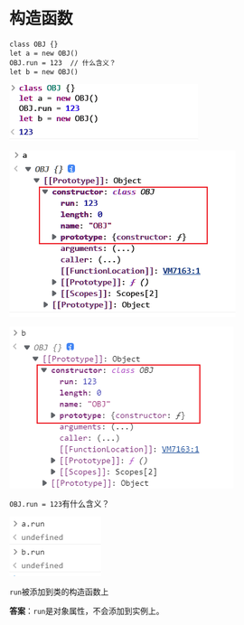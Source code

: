 # 构造函数

```
class OBJ {}
let a = new OBJ()  
OBJ.run = 123  // 什么含义？
let b = new OBJ()
```

![image-20221005214906825](assets/image-20221005214906825.png)

![image-20221005214918232](assets/image-20221005214918232.png)

![image-20221005214929281](assets/image-20221005214929281.png)

`OBJ.run = 123`有什么含义？

![image-20221005214934873](assets/image-20221005214934873.png)

`run`被添加到类的构造函数上

**答案**：`run`是对象属性，不会添加到实例上。